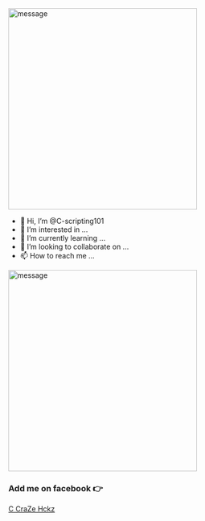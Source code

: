 <img src="https://media.tenor.com/_Iw9VZrRHPEAAAAM/hacker-ascii.gif" width="375" height="400" alt="message">

- 👋 Hi, I’m @C-scripting101
- 👀 I’m interested in ...
- 🌱 I’m currently learning ...
- 💞️ I’m looking to collaborate on ...
- 📫 How to reach me ...

<!---
C-scripting101/C-scripting101 is a ✨ special ✨ repository because its `README.md` (this file) appears on your GitHub profile.
You can click the Preview link to take a look at your changes.
--->

<img src="https://media.tenor.com/5ry-200hErMAAAAM/hacker-hacker-man.gif" width="375" height="400" alt="message">


<h3> Add me on facebook 👉 </h3> 
<a href="https://www.facebook.com/C.Script.01"> C CraZe Hckz
</a>
  

